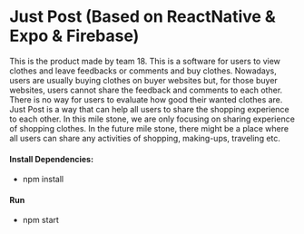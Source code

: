 # Just Post (Based on ReactNative & Expo & Firebase)
This is the product made by team 18. This is a software for users to view clothes and leave feedbacks or comments and buy clothes. Nowadays, users are usually buying clothes on buyer websites but, for those buyer websites, users cannot share the feedback and comments to each other. There is no way for users to evaluate how good their wanted clothes are. Just Post is a way that can help all users to share the shopping experience to each other. In this mile stone, we are only focusing on sharing experience of shopping clothes. In the future mile stone, there might be a place where all users can share any activities of shopping, making-ups, traveling etc.

#### Install Dependencies:
* npm install

#### Run
* npm start
